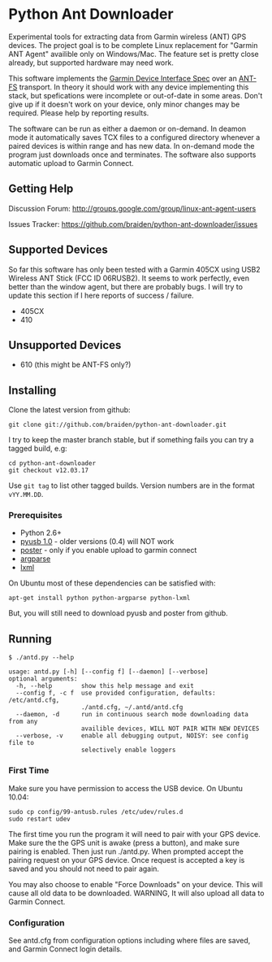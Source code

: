 # Python Ant Downloader

Experimental tools for extracting data from Garmin wireless (ANT) GPS devices. The project goal is to be complete Linux replacement for "Garmin ANT Agent" availible only on Windows/Mac. The feature set is pretty close already, but supported hardware may need work.

This software implements the [Garmin Device Interface Spec](http://www8.garmin.com/support/commProtocol.html) over an [ANT-FS](http://www.thisisant.com) transport. In theory it should work with any device implementing this stack, but spefications were incomplete or out-of-date in some areas. Don't give up if it doesn't work on your device, only minor changes may be required. Please help by reporting results.

The software can be run as either a daemon or on-demand. In deamon mode it automatically saves TCX files to a configured directory whenever a paired devices is within range and has new data. In on-demand mode the program just downloads once and terminates. The software also supports automatic upload to Garmin Connect.

## Getting Help

Discussion Forum: http://groups.google.com/group/linux-ant-agent-users

Issues Tracker: https://github.com/braiden/python-ant-downloader/issues

## Supported Devices

So far this software has only been tested with a Garmin 405CX using USB2 Wireless ANT Stick (FCC ID 06RUSB2). It seems to work perfectly, even better than the window agent, but there are probably bugs. I will try to update this section if I here reports of success / failure.

  * 405CX
  * 410

## Unsupported Devices

  * 610 (this might be ANT-FS only?)

## Installing

Clone the latest version from github:

    git clone git://github.com/braiden/python-ant-downloader.git

I try to keep the master branch stable, but if something fails you can try a tagged build, e.g:

    cd python-ant-downloader
    git checkout v12.03.17

Use <code>git tag</code> to list other tagged builds. Version numbers are in the format <code>vYY.MM.DD</code>.

### Prerequisites

 * Python 2.6+
 * [pyusb 1.0](https://github.com/walac/pyusb) - older versions (0.4) will NOT work
 * [poster](https://github.com/synack/python-poster) - only if you enable upload to garmin connect
 * [argparse](http://pypi.python.org/pypi/argparse)
 * [lxml](http://pypi.python.org/pypi/lxml)

On Ubuntu most of these dependencies can be satisfied with:

    apt-get install python python-argparse python-lxml

But, you will still need to download pyusb and poster from github.

## Running

	$ ./antd.py --help
	
	usage: antd.py [-h] [--config f] [--daemon] [--verbose]
	optional arguments:
	  -h, --help        show this help message and exit
	  --config f, -c f  use provided configuration, defaults: /etc/antd.cfg,
	                    ./antd.cfg, ~/.antd/antd.cfg
	  --daemon, -d      run in continuous search mode downloading data from any
	                    availible devices, WILL NOT PAIR WITH NEW DEVICES
	  --verbose, -v     enable all debugging output, NOISY: see config file to
	                    selectively enable loggers

### First Time

Make sure you have permission to access the USB device. On Ubuntu 10.04:

    sudo cp config/99-antusb.rules /etc/udev/rules.d
	sudo restart udev

The first time you run the program it will need to pair with your GPS device. Make sure the the GPS unit is awake (press a button), and make sure pairing is enabled. Then just run ./antd.py. When prompted accept the pairing request on your GPS device. Once request is accepted a key is saved and you should not need to pair again.

You may also choose to enable "Force Downloads" on your device. This will cause all old data to be downloaded. WARNING, It will also upload all data to Garmin Connect.

### Configuration

See antd.cfg from configuration options including where files are saved, and Garmin Connect login details.

